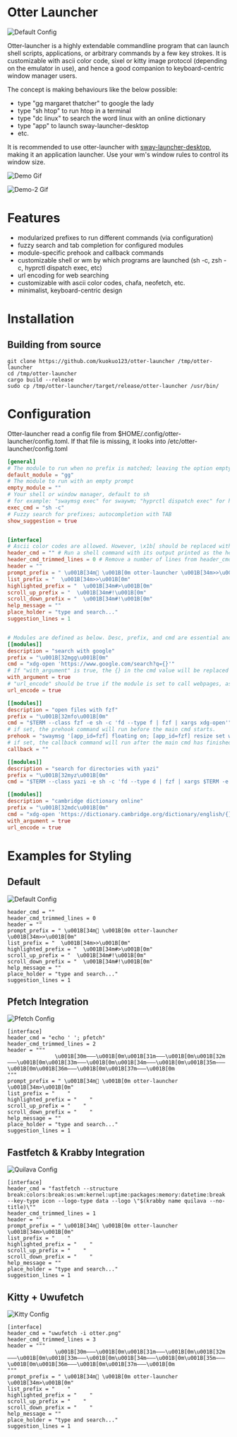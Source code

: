 # Otter Launcher

![Default Config](./assets/default.png)

Otter-launcher is a highly extendable commandline program that can launch shell scripts, applications, or arbitrary commands by a few key strokes. It is customizable with ascii color code, sixel or kitty image protocol (depending on the emulator in use), and hence a good companion to keyboard-centric window manager users.

The concept is making behaviours like the below possible:

- type "gg margaret thatcher" to google the lady
- type "sh htop" to run htop in a terminal
- type "dc linux" to search the word linux with an online dictionary
- type "app" to launch sway-launcher-desktop
- etc.

It is recommended to use otter-launcher with [sway-launcher-desktop](https://github.com/Biont/sway-launcher-desktop), making it an application launcher. Use your wm's window rules to control its window size. 

![Demo Gif](./assets/demo.gif)

![Demo-2 Gif](./assets/demo-2.gif)

# Features

- modularized prefixes to run different commands (via configuration)
- fuzzy search and tab completion for configured modules
- module-specific prehook and callback commands
- customizable shell or wm by which programs are launched (sh -c, zsh -c, hyprctl dispatch exec, etc)
- url encoding for web searching
- customizable with ascii color codes, chafa, neofetch, etc.
- minimalist, keyboard-centric design

# Installation

## Building from source

```
git clone https://github.com/kuokuo123/otter-launcher /tmp/otter-launcher
cd /tmp/otter-launcher
cargo build --release
sudo cp /tmp/otter-launcher/target/release/otter-launcher /usr/bin/
```

# Configuration

Otter-launcher read a config file from $HOME/.config/otter-launcher/config.toml. If that file is missing, it looks into /etc/otter-launcher/config.toml

``` toml
[general]
# The module to run when no prefix is matched; leaving the option empty defaults to googling
default_module = "gg"
# The module to run with an empty prompt
empty_module = ""
# Your shell or window manager, default to sh
# for example: "swaymsg exec" for swaywm; "hyprctl dispatch exec" for hyprland; "zsh -c" for zsh
exec_cmd = "sh -c"
# Fuzzy search for prefixes; autocompletion with TAB
show_suggestion = true


[interface]
# Ascii color codes are allowed. However, \x1b[ should be replaced with \u001B[ (unicode escape) because the rust toml crate cannot read \x as an escaped character...
header_cmd = "" # Run a shell command with its output printed as the header
header_cmd_trimmed_lines = 0 # Remove a number of lines from header_cmd output, in case of excessive empty lines printed at the end
header = ""
prompt_prefix = " \u001B[34m \u001B[0m otter-launcher \u001B[34m>>\u001B[0m"
list_prefix = "  \u001B[34m>>\u001B[0m"
highlighted_prefix = "  \u001B[34m#>\u001B[0m"
scroll_up_prefix = "  \u001B[34m#!\u001B[0m"
scroll_down_prefix = "  \u001B[34m#!\u001B[0m"
help_message = ""
place_holder = "type and search..."
suggestion_lines = 1


# Modules are defined as below. Desc, prefix, and cmd are essential and must be specified; others are optional.
[[modules]]
description = "search with google"
prefix = "\u001B[32mgg\u001B[0m"
cmd = "xdg-open 'https://www.google.com/search?q={}'"
# If "with_argument" is true, the {} in the cmd value will be replaced with user input. If the field is not explicitly set, will be taken as false.
with_argument = true
# "url_encode" should be true if the module is set to call webpages, as this ensures special characters in url being readable to browsers. It'd better be false with shell scripts. If the field is not explicitly set, will be taken as false.
url_encode = true

[[modules]]
description = "open files with fzf"
prefix = "\u001B[32mfo\u001B[0m"
cmd = "$TERM --class fzf -e sh -c 'fd --type f | fzf | xargs xdg-open'"
# if set, the prehook command will run before the main cmd starts. 
prehook = "swaymsg '[app_id=fzf] floating on; [app_id=fzf] resize set width 600 px height 300 px'"
# if set, the callback command will run after the main cmd has finished. 
callback = ""

[[modules]]
description = "search for directories with yazi"
prefix = "\u001B[32myz\u001B[0m"
cmd = "$TERM --class yazi -e sh -c 'fd --type d | fzf | xargs $TERM -e yazi'"

[[modules]]
description = "cambridge dictionary online"
prefix = "\u001B[32mdc\u001B[0m"
cmd = "xdg-open 'https://dictionary.cambridge.org/dictionary/english/{}'"
with_argument = true
url_encode = true
```

# Examples for Styling

## Default

![Default Config](./assets/default.png)

```
header_cmd = ""
header_cmd_trimmed_lines = 0
header = ""
prompt_prefix = " \u001B[34m \u001B[0m otter-launcher \u001B[34m>>\u001B[0m"
list_prefix = "  \u001B[34m>>\u001B[0m"
highlighted_prefix = "  \u001B[34m#>\u001B[0m"
scroll_up_prefix = "  \u001B[34m#!\u001B[0m"
scroll_down_prefix = "  \u001B[34m#!\u001B[0m"
help_message = ""
place_holder = "type and search..."
suggestion_lines = 1
```

## Pfetch Integration

![Pfetch Config](./assets/pfetch.png)

```
[interface]
header_cmd = "echo ' '; pfetch"
header_cmd_trimmed_lines = 2
header = """
               \u001B[30m———\u001B[0m\u001B[31m———\u001B[0m\u001B[32m———\u001B[0m\u001B[33m———\u001B[0m\u001B[34m———\u001B[0m\u001B[35m———\u001B[0m\u001B[36m———\u001B[0m\u001B[37m———\u001B[0m
"""
prompt_prefix = " \u001B[34m \u001B[0m otter-launcher \u001B[34m>\u001B[0m"
list_prefix = "    "
highlighted_prefix = "    "
scroll_up_prefix = "    "
scroll_down_prefix = "    "
help_message = ""
place_holder = "type and search..."
suggestion_lines = 1
```

## Fastfetch & Krabby Integration

![Quilava Config](./assets/quilava.png)

```
[interface]
header_cmd = "fastfetch --structure break:colors:break:os:wm:kernel:uptime:packages:memory:datetime:break --key-type icon --logo-type data --logo \"$(krabby name quilava --no-title)\""
header_cmd_trimmed_lines = 1
header = ""
prompt_prefix = " \u001B[34m \u001B[0m otter-launcher \u001B[34m>\u001B[0m"
list_prefix = "    "
highlighted_prefix = "    "
scroll_up_prefix = "    "
scroll_down_prefix = "    "
help_message = ""
place_holder = "type and search..."
suggestion_lines = 1
```

## Kitty + Uwufetch

![Kitty Config](./assets/kitty.png)

```
[interface]
header_cmd = "uwufetch -i otter.png"
header_cmd_trimmed_lines = 3
header = """
               \u001B[30m———\u001B[0m\u001B[31m———\u001B[0m\u001B[32m———\u001B[0m\u001B[33m———\u001B[0m\u001B[34m———\u001B[0m\u001B[35m———\u001B[0m\u001B[36m———\u001B[0m\u001B[37m———\u001B[0m
"""
prompt_prefix = " \u001B[34m \u001B[0m otter-launcher \u001B[34m>\u001B[0m"
list_prefix = "    "
highlighted_prefix = "    "
scroll_up_prefix = "    "
scroll_down_prefix = "    "
help_message = ""
place_holder = "type and search..."
suggestion_lines = 1
```
